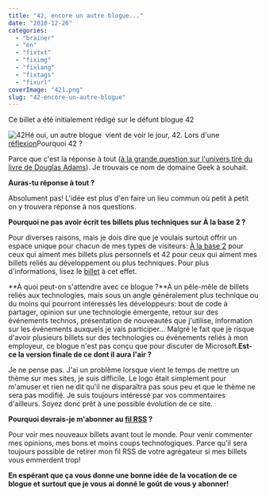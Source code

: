 ```yaml
---
title: "42, encore un autre blogue..."
date: "2010-12-26"
categories: 
  - "brainer"
  - "en"
  - "fixtxt"
  - "fiximg"
  - "fixlang"
  - "fixtags"
  - "fixurl"
coverImage: "421.png"
slug: "42-encore-un-autre-blogue"
---
```


Ce billet a été initialement rédigé sur le défunt blogue 42

![](images/421.png "42")Hé oui, un autre blogue  vient de voir le jour, 42. Lors d'une [réflexion](https://fred.dev/modifier-la-vocation-de-ce-blogue-ou/ "Réflexion sur 42 sur mon autre blogue")Pourquoi 42 ?

Parce que c'est la réponse à tout ([à la grande question sur l'univers tiré du livre de Douglas Adams](https://fr.wikipedia.org/wiki/La_grande_question_sur_la_vie,_l%27univers_et_le_reste "Article Wikipédia expliquant 42")). Je trouvais ce nom de domaine Geek à souhait.

**Auras-tu réponse à tout ?**

Absolument pas! L'idée est plus d'en faire un lieu commun où petit à petit on y trouvera réponse à nos questions.

**Pourquoi ne pas avoir écrit tes billets plus techniques sur À la base 2 ?**

Pour diverses raisons, mais je dois dire que je voulais surtout offrir un espace unique pour chacun de mes types de visiteurs: [À la base 2](https://alabase2.com "Mon autre blogue") pour ceux qui aiment mes billets plus personnels et 42 pour ceux qui aiment mes billets reliés au développement ou plus techniques. Pour plus d'informations, lisez le [billet](https://fred.dev/modifier-la-vocation-de-ce-blogue-ou/ "Le billet sur ma réflexion pour 42") à cet effet.

**À quoi peut-on s'attendre avec ce blogue ?**À un pêle-mêle de billets reliés aux technologies, mais sous un angle généralement plus technique ou du moins qui pourront intéressés les développeurs: bout de code à partager, opinion sur une technologie émergente, retour sur des événements technos, présentation de nouveautés que j'utilise, information sur les événements auxquels je vais participer... Malgré le fait que je risque d'avoir plusieurs billets sur des technologies ou événements reliés à mon employeur, ce blogue n'est pas conçu que pour discuter de Microsoft.**Est-ce la version finale de ce dont il aura l'air ?**

Je ne pense pas. J'ai un problème lorsque vient le temps de mettre un thème sur mes sites, je suis difficile. Le logo était simplement pour m'amuser et rien ne dit qu'il ne disparaîtra pas sous peu et que le thème ne sera pas modifié. Je suis toujours intéressé par vos commentaires d'ailleurs. Soyez donc prêt à une possible évolution de ce site.

**Pourquoi devrais-je m'abonner au [fil RSS](https://feeds.feedburner.com/quanrantedeux "Fil RSS de 42") ?**

Pour voir mes nouveaux billets avant tout le monde. Pour venir commenter mes opinions, mes bons et moins coups technologiques. Parce qu'il sera toujours possible de retirer mon fil RSS de votre agrégateur si mes billets vous emmerdent trop!

**En espérant que ça vous donne une bonne idée de la vocation de ce blogue et surtout que je vous ai donné le goût de vous y abonner!**
